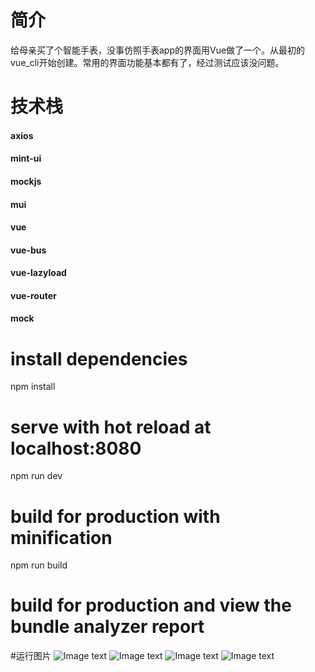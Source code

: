 # 简介
给母亲买了个智能手表，没事仿照手表app的界面用Vue做了一个。从最初的vue_cli开始创建。常用的界面功能基本都有了，经过测试应该没问题。

# 技术栈
#### axios
#### mint-ui
#### mockjs
#### mui
#### vue
#### vue-bus
#### vue-lazyload
#### vue-router
#### mock

# install dependencies
npm install

# serve with hot reload at localhost:8080
npm run dev

# build for production with minification
npm run build

# build for production and view the bundle analyzer report

#运行图片
![Image text](https://github.com/wuxh123/gps/tree/master/img/3.jpg)
![Image text](https://github.com/wuxh123/gps/master/img/4.jpg)
![Image text](https://github.com/wuxh123/gps/master/img/2.jpg)
![Image text](https://github.com/wuxh123/gps/master/img/1.jpg)
